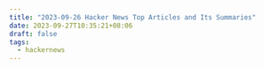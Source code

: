 ```yaml
---
title: "2023-09-26 Hacker News Top Articles and Its Summaries"
date: 2023-09-27T10:35:21+08:06
draft: false
tags:
  - hackernews
---
```


